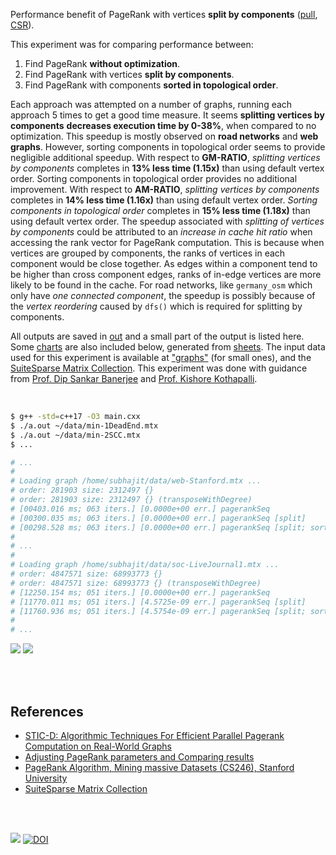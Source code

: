 Performance benefit of PageRank with vertices **split by components**
([pull], [CSR]).

This experiment was for comparing performance between:
1. Find PageRank **without optimization**.
2. Find PageRank with vertices **split by components**.
3. Find PageRank with components **sorted in topological order**.

Each approach was attempted on a number of graphs, running each approach 5 times
to get a good time measure. It seems **splitting vertices by components**
**decreases execution time by 0-38%**, when compared to no optimization. This
speedup is mostly observed on **road networks** and **web graphs**. However,
sorting components in topological order seems to provide negligible additional
speedup. With respect to **GM-RATIO**, *splitting vertices by components*
completes in **13% less time (1.15x)** than using default vertex order. Sorting
components in topological order provides no additional improvement. With respect
to **AM-RATIO**, *splitting vertices by components* completes in **14% less time
(1.16x)** than using default vertex order. *Sorting components in topological
order*  completes in **15% less time (1.18x)** than using default vertex order.
The speedup associated with *splitting of vertices by components* could be
attributed to an *increase in cache hit ratio* when accessing the rank vector
for PageRank computation. This is because when vertices are grouped by
components, the ranks of vertices in each component would be close together. As
edges within a component tend to be higher than cross component edges, ranks of
in-edge vertices are more likely to be found in the cache. For road networks,
like `germany_osm` which only have *one connected component*, the speedup is
possibly because of the *vertex reordering* caused by `dfs()` which is required
for splitting by components.

All outputs are saved in [out](out/) and a small part of the output is listed
here. Some [charts] are also included below, generated from [sheets]. The input
data used for this experiment is available at ["graphs"] (for small ones), and
the [SuiteSparse Matrix Collection]. This experiment was done with guidance
from [Prof. Dip Sankar Banerjee] and [Prof. Kishore Kothapalli].

<br>

```bash
$ g++ -std=c++17 -O3 main.cxx
$ ./a.out ~/data/min-1DeadEnd.mtx
$ ./a.out ~/data/min-2SCC.mtx
$ ...

# ...
#
# Loading graph /home/subhajit/data/web-Stanford.mtx ...
# order: 281903 size: 2312497 {}
# order: 281903 size: 2312497 {} (transposeWithDegree)
# [00403.016 ms; 063 iters.] [0.0000e+00 err.] pagerankSeq
# [00300.035 ms; 063 iters.] [0.0000e+00 err.] pagerankSeq [split]
# [00298.528 ms; 063 iters.] [0.0000e+00 err.] pagerankSeq [split; sort]
#
# ...
#
# Loading graph /home/subhajit/data/soc-LiveJournal1.mtx ...
# order: 4847571 size: 68993773 {}
# order: 4847571 size: 68993773 {} (transposeWithDegree)
# [12250.154 ms; 051 iters.] [0.0000e+00 err.] pagerankSeq
# [11770.011 ms; 051 iters.] [4.5725e-09 err.] pagerankSeq [split]
# [11760.936 ms; 051 iters.] [4.5754e-09 err.] pagerankSeq [split; sort]
#
# ...
```

[![](https://imgur.com/KirV9Rr.png)][sheetp]
[![](https://imgur.com/7BxoMX5.png)][sheetp]

<br>
<br>


## References

- [STIC-D: Algorithmic Techniques For Efficient Parallel Pagerank Computation on Real-World Graphs](https://gist.github.com/wolfram77/bb09968cc0e592583c4b180243697d5a)
- [Adjusting PageRank parameters and Comparing results](https://arxiv.org/abs/2108.02997)
- [PageRank Algorithm, Mining massive Datasets (CS246), Stanford University](https://www.youtube.com/watch?v=ke9g8hB0MEo)
- [SuiteSparse Matrix Collection]

<br>
<br>

[![](https://i.imgur.com/z8RKUMF.jpg)](https://www.youtube.com/watch?v=ocTgFXPnTgQ)
[![DOI](https://zenodo.org/badge/380449199.svg)](https://zenodo.org/badge/latestdoi/380449199)

[Prof. Dip Sankar Banerjee]: https://sites.google.com/site/dipsankarban/
[Prof. Kishore Kothapalli]: https://www.iiit.ac.in/people/faculty/kkishore/
[SuiteSparse Matrix Collection]: https://sparse.tamu.edu
["graphs"]: https://github.com/puzzlef/graphs
[pull]: https://github.com/puzzlef/pagerank-push-vs-pull
[CSR]: https://github.com/puzzlef/pagerank-class-vs-csr
[charts]: https://photos.app.goo.gl/HqQHJ2twRK7Ge1Xc6
[sheets]: https://docs.google.com/spreadsheets/d/1YmY_KYo9cDe2YCuwTgiiT0fFnyPS9-WScDIO9n-zRSY/edit?usp=sharing
[sheetp]: https://docs.google.com/spreadsheets/d/e/2PACX-1vTuCCFA1zalH4-a-N45W1pd-lUyi6IoqhHWfxRcxuGz2NZei034msrjcbisQ7oOKsa-8i4MWr3YClu-/pubhtml
